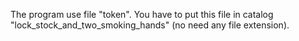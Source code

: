 The program use file "token". You have to put this file in catalog "lock_stock_and_two_smoking_hands" (no need any file extension).
